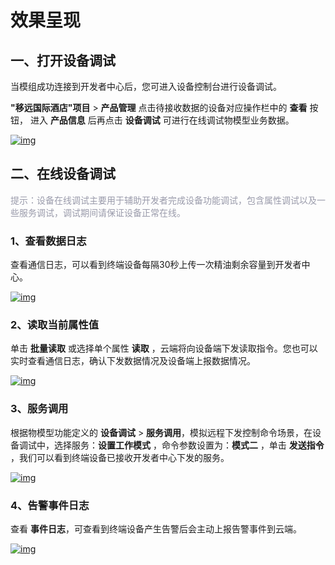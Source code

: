 # 效果呈现

## **一、打开设备调试**



当模组成功连接到开发者中心后，您可进入设备控制台进行设备调试。

 __"移远国际酒店"项目__  > __产品管理__ 点击待接收数据的设备对应操作栏中的 __查看__ 按钮， 进入 __产品信息__ 后再点击 __设备调试__ 可进行在线调试物模型业务数据。

<a data-fancybox title="img" href="/deviceDevelop/wifi/speediness/resource/QuecOpen/Speediness-QuecOpen-09.png">![img](/deviceDevelop/wifi/speediness/resource/QuecOpen/Speediness-QuecOpen-09.png)</a>

## **二、在线设备调试**
 <font color=#999AAA >提示：设备在线调试主要用于辅助开发者完成设备功能调试，包含属性调试以及一些服务调试，调试期间请保证设备正常在线。</font>


### __1、查看数据日志__

查看通信日志，可以看到终端设备每隔30秒上传一次精油剩余容量到开发者中心。

<a data-fancybox title="img" href="/deviceDevelop/wifi/speediness/resource/QuecOpen/Speediness-QuecOpen-10.png">![img](/deviceDevelop/wifi/speediness/resource/QuecOpen/Speediness-QuecOpen-10.png)</a>

### __2、读取当前属性值__

单击 __批量读取__ 或选择单个属性 __读取__ ，云端将向设备端下发读取指令。您也可以实时查看通信日志，确认下发数据情况及设备端上报数据情况。


<a data-fancybox title="img" href="/deviceDevelop/wifi/speediness/resource/QuecOpen/Speediness-QuecOpen-11.png">![img](/deviceDevelop/wifi/speediness/resource/QuecOpen/Speediness-QuecOpen-11.png)</a>

### __3、服务调用__

根据物模型功能定义的 __设备调试__ > __服务调用__，模拟远程下发控制命令场景，在设备调试中，选择服务：__设置工作模式__ ，命令参数设置为：__模式二__ ，单击 __发送指令__ ，我们可以看到终端设备已接收开发者中心下发的服务。


<a data-fancybox title="img" href="/deviceDevelop/wifi/speediness/resource/QuecOpen/Speediness-QuecOpen-12.png">![img](/deviceDevelop/wifi/speediness/resource/QuecOpen/Speediness-QuecOpen-12.png)</a>


### __4、告警事件日志__

 查看 __事件日志__，可查看到终端设备产生告警后会主动上报告警事件到云端。


<a data-fancybox title="img" href="/deviceDevelop/wifi/speediness/resource/QuecOpen/Speediness-QuecOpen-13.png">![img](/deviceDevelop/wifi/speediness/resource/QuecOpen/Speediness-QuecOpen-13.png)</a>







